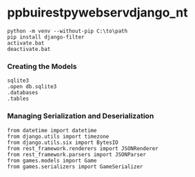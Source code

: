 # ppbuirestpywebservdjango_nt
```
python -m venv --without-pip C:\to\path
pip install django-filter
activate.bat
deactivate.bat
```

### Creating the Models
```
sqlite3
.open db.sqlite3
.databases
.tables
```

### Managing Serialization and Deserialization
```
from datetime import datetime
from django.utils import timezone
from django.utils.six import BytesIO
from rest_framework.renderers import JSONRenderer
from rest_framework.parsers import JSONParser
from games.models import Game
from games.serializers import GameSerializer
```
